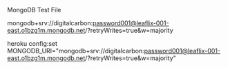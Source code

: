 MongoDB Test File

mongodb+srv://digitalcarbon:password001@leaflix-001-east.o1bzg1m.mongodb.net/?retryWrites=true&w=majority

heroku config:set MONGODB_URI="mongodb+srv://digitalcarbon:password001@leaflix-001-east.o1bzg1m.mongodb.net/?retryWrites=true&w=majority"



